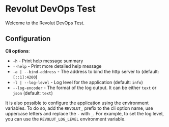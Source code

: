 # Revolut DevOps Test

Welcome to the Revolut DevOps Test.

## Configuration

**Cli options**:

- `-h` - Print help message summary
- `--help` - Print more detailed help message
- `-a | --bind-address` - The address to bind the http server to (default: `[::1]:4200`)
- `-l | --log-level` - Log level for the application (default: `info`)
- `--log-encoder` - The format of the log output. It can be either `text` or `json`
  (default: `text`)

It is also possible to configure the application using the environment variables.
To do so, add the `REVOLUT_` prefix to the cli option name, use uppercase letters
and replace the `-` with `_`. For example, to set the log level, you can use the
`REVOLUT_LOG_LEVEL` environment variable.
